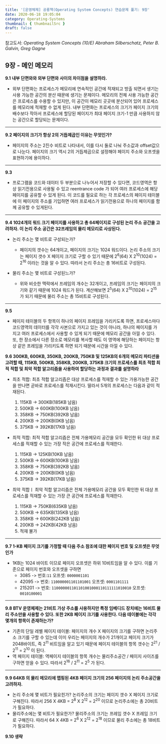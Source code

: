 ```yaml
---
title: '[운영체제] 공룡책(Operating System Concepts) 연습문제 풀기: 9장'
date: 2020-06-18 19:05:04
category: Operating-Systems
thumbnail: { thumbnailSrc }
draft: false
---
```


참고도서: _Operating System Concepts (10/E) Abraham Silberschatz, Peter B. Galvin, Greg Gagne_

## 9장 - 메인 메모리

**9.1 내부 단편와와 외부 단편와 사이의 차이점을 설명하라.**

- 외부 단편화는 프로세스가 메모리에 연속적인 공간에 적재되고 방출 되면서 생기는 사용 가능한 공간의 분산 때문에 생기는 문제이다. 메모리의 전체 사용 가능한 공간은 프로세스를 수용할 수 있지만, 이 공간이 메모리 곳곳에 분산되어 있어 프로세스를 메모리에 적재할 수 없게 된다. 내부 단편화는 프로세스의 크기가 페이지 크기의 배수보다 작아서 프로세스에 할당된 페이지가 최대 페이지 크기-1 만큼 사용하지 않는 공간으로 할당되는 문제이다.

<hr>

**9.2 페이지의 크기가 항상 2의 거듭제곱인 이유는 무엇인가?**

- 페이지의 주소는 2진수 비트로 나타내서, 이를 다시 둘로 나눠 주소값과 offset값으로 나눈다. 페이지의 크기 역시 2의 거듭제곱으로 설정해야 페이지 주소와 오프셋을 표현하기에 용이하다.

<hr>

**9.3**

- 프로그램을 코드와 데이터 두 부분으로 나누어서 저장할 수 있다면, 코드영역은 항상 읽기전용으로 사용될 수 있고 reentrance code 가 되어 여러 프로세스에 해당 페이지를 공유할 수 있게 된다. 이 코드를 필요로 하는 각 프로세스의 페이지 테이블에 이 페이지의 주소를 기입하면 여러 프로세스가 읽기전용으로 하나의 페이지를 함께 공유할 수 있게된다.

<hr>

**9.4 1024개의 워드 크기 페이지를 사용하고 총 64페이지로 구성된 논리 주소 공간을 고려하자. 이 논리 주소 공간은 32프레임의 물리 메모리로 사상된다.**

- 논리 주소는 몇 비트로 구성되는가?

  - 페이지의 갯수는 64개이고, 페이지의 크기는 1024 워드이다. 논리 주소의 크기는 페이지 갯수 X 페이지 크기로 구할 수 있기 때문에 2<sup>6</sup>(64) X 2<sup>10</sup>(1024) = 2<sup>16</sup> 이라는 것을 알 수 있다. 따라서 논리 주소는 총 16비트로 구성된다.

- 물리 주소는 몇 비트로 구성된느가?
  - 위와 비슷한 맥락에서 프레임의 개수는 32개이고, 프레임의 크기는 페이지의 크기와 같기 때문에 1024 워드가 된다. 계산해보면 2<sup>5</sup>(64) X 2<sup>10</sup>(1024) = 2<sup>15</sup> 가 되기 때문에 물리 주소는 총 15비트로 구성된다.

<hr>

**9.5**

- 페이지 테이블의 두 항목이 하나의 페이지 프레임을 가리키도록 하면, 프로세스마다 코드영역의 데이터를 각각 사본으로 가지고 있는 것이 아니라, 하나의 페이지를 가지고 여러 프로세스에서 사용할 수 있게 되기 때문에 메모리 공간을 아낄 수 있다. 또, 한 장소에서 다른 장소로 메모리를 복사할 때도 이 영역에 해당하는 페이지는 항상 같은 프레임을 가리키도록 하면 되기 때문에 시간을 아낄 수 있다.

**9.6 300KB, 600KB, 350KB, 200KB, 750KB 및 125KB의 6개의 메모리 파티션을 고려할 때, 115KB, 500KB, 358KB, 200KB, 375KB 크기의 프로세스를 최초 적합 최적 적합 및 최악 적합 알고리즘을 사용하여 할당하는 과정과 결과를 설명하라**

- 최초 적합: 최초 적합 알고리즘은 대상 프로세스를 적재할 수 있는 가용가능한 공간을 만나면 곧바로 프로세스를 적재시킨다. 딸라서 5개의 프로세스는 다음과 같이 적재된다.

  1. 115KB -> 300KB(185KB 남음)
  2. 500KB -> 600KB(100KB 남음)
  3. 358KB -> 750KB(392KB 남음)
  4. 200KB -> 200KB(0KB 남음)
  5. 375KB -> 392KB(17KB 남음)

- 최적 적합: 최적 적합 알고리즘은 전체 가용메모리 공간을 모두 확인한 뒤 대상 프로세스를 적재할 수 있는 가장 작은 공간에 프로세스를 적재한다.

  1. 115KB -> 125KB(10KB 남음)
  2. 500KB -> 600KB(100KB 남음)
  3. 358KB -> 750KB(392KB 남음)
  4. 200KB -> 200KB(0KB 남음)
  5. 375KB -> 392KB(17KB 남음)

- 최악 적합ㅣ 최악 적합 알고리즘은 전체 가용메모리 공간을 모두 확인한 뒤 대상 프로세스를 적재할 수 있는 가장 큰 공간에 프로세스를 적재한다.

  1. 115KB -> 750KB(635KB 남음)
  2. 500KB -> 635KB(135KB 남음)
  3. 358KB -> 600KB(242KB 남음)
  4. 200KB -> 242KB(42KB 남음)
  5. 적재 불가

<hr>

**9.7 1-KB 페이지 크기를 가정할 때 다음 주소 참조에 대한 페이지 번호 및 오프셋은 무엇인가**

- 1KB는 1024 바이트 이므로 페이지 오프셋은 하위 10비트임을 알 수 있다. 이를 기준으로 페이지 번호와 오프셋을 구하면
  - 3085 -> 번호:`11` 오프셋: `0000001101`
  - 42095 -> 번호: `110000001101101001` 오프셋: `0001101111`
  - 215201 -> 번호: `110000001101101001000110111111010010` 오프셋: `0010100001`

<hr>

**9.8 BTV 운영체제는 21비트 가상 주소를 사용하지만 특정 임베디드 장치에는 16비트 물리 주소만을 사용할 수 있다. 또한 2KB 페이지 크기를 사용한다. 다음 테이블에는 각각 몇개의 항목이 존재하는가?**

- 기존의 단일 레벨 페이지 테이블: 페이지의 개수 X 페이지의 크기를 구하면 논리주소 크기를 구할 수 있는데 이미 우리는 페이지의 개수가 21개이고 페이지 크기가 2048바이트, 즉 2<sup>11</sup> 비트임을 알고 있기 때문에 페이지 테이블의 항목 갯수는 2<sup>21</sup> / 2<sup>11</sup> = 2<sup>10</sup> 이 된다.
- 역 페이지 테이블: 역페이지 테이블의 항목 개수는 물리주소공간 / 페이지 사이즈를 구하면 얻을 수 있다. 따라서 2<sup>16</sup> / 2<sup>11</sup> = 2<sup>5</sup> 가 된다.

<hr>

**9.9 64KB 의 물리 메모리에 맵핑된 4KB 페이지 크기의 256 페이지의 논리 주소공간을 고려하자.**

- 논리 주소에 몇 비트가 필요힌가? 논리주소의 크기는 페이지 갯수 X 페이지 크기로 구해진다. 따라서 256 X 4KB = 2<sup>8</sup> X 2<sup>12</sup> = 2<sup>20</sup> 이므로 논리주소에는 총 20비트가 필요하다.
- 물리주소에는 몇 비트가 필요한가? 물리주소의 크기는 프레임 갯수 X 프레임 크기로 구해진다. 따라서 64 X 4KB = 2<sup>6</sup> X 2<sup>12</sup> = 2<sup>18</sup> 이므로 물리 주소에는 총 18비트가 필요하다.

**9.10 생략**
